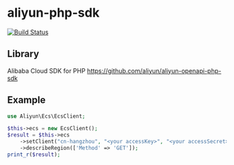 # aliyun-php-sdk
[![Build Status](https://travis-ci.org/SnhrK/aliyun-php-sdk.svg?branch=master)](https://travis-ci.org/SnhrK/aliyun-php-sdk)

## Library
Alibaba Cloud SDK for PHP https://github.com/aliyun/aliyun-openapi-php-sdk

## Example

```php
use Aliyun\Ecs\EcsClient;

$this->ecs = new EcsClient();
$result = $this->ecs
    ->setClient("cn-hangzhou", "<your accessKey>", "<your accessSecret>")
    ->describeRegion(['Method' => 'GET']);
print_r($result);
```

